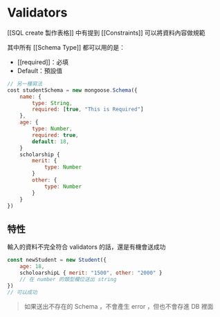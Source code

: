 # Validators
[[SQL create 製作表格]] 中有提到 [[Constraints]] 可以將資料內容做規範

其中所有 [[Schema Type]] 都可以用的是：
- [[required]]：必填
- Default：預設值

```js
// 另一種寫法
cost studentSchema = new mongoose.Schema({
	name: {
		type: String,
		required: [true, "This is Required"]
	},
	age: {
		type: Number,
		required: true,
		default: 18,
	}
	scholarship {
		merit: {
			type: Number
		}
		other: {
			type: Number
		}
	}
})
```

## 特性
輸入的資料不完全符合 validators 的話，還是有機會送成功
```js
const newStudent = new Student({
	age: 18,
	scholoarshipL { merit: "1500", other: "2000" }	
	// 在 number 的類型欄位送出 string
})
// 可以成功
```

> 如果送出不存在的 Schema ，不會產生 error ，但也不會存進 DB 裡面
